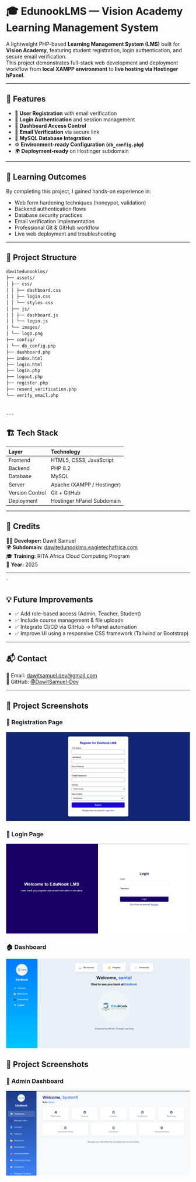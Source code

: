 # 🎓 EdunookLMS — Vision Academy Learning Management System

A lightweight PHP-based **Learning Management System (LMS)** built for **Vision Academy**, featuring student registration, login authentication, and secure email verification.  
This project demonstrates full-stack web development and deployment workflow from **local XAMPP environment** to **live hosting via Hostinger hPanel**.

---

## 🚀 Features

- 🧾 **User Registration** with email verification
- 🔐 **Login Authentication** and session management
- 🧠 **Dashboard Access Control**
- 📧 **Email Verification** via secure link
- 🧰 **MySQL Database Integration**
- ⚙️ **Environment-ready Configuration (`db_config.php`)**
- 🌍 **Deployment-ready** on Hostinger subdomain

---

## 🧠 Learning Outcomes

By completing this project, I gained hands-on experience in:

- Web form hardening techniques (honeypot, validation)
- Backend authentication flows
- Database security practices
- Email verification implementation
- Professional Git & GitHub workflow
- Live web deployment and troubleshooting

---

## 🧩 Project Structure
```bash
dawitedunooklms/
├── assets/
│ ├── css/
│ │ ├── dashboard.css
│ │ ├── login.css
│ │ └── styles.css
│ ├── js/
│ │ ├── dashboard.js
│ │ └── login.js
│ └── images/
│ └── logo.png
├── config/
│ └── db_config.php
├── dashboard.php
├── index.html
├── login.html
├── login.php
├── logout.php
├── register.php
├── resend_verification.php
└── verify_email.php


---
```
## 🏗️ Tech Stack

| Layer | Technology |
|:------|:------------|
| Frontend | HTML5, CSS3, JavaScript |
| Backend | PHP 8.2 |
| Database | MySQL |
| Server | Apache (XAMPP / Hostinger) |
| Version Control | Git + GitHub |
| Deployment | Hostinger hPanel Subdomain |

---

## 🏁 Credits

👨‍💻 **Developer:** Dawit Samuel  
🌍 **Subdomain:** [dawitedunooklms.eagletechafrica.com](https://dawitedunooklms.eagletechafrica.com)  
🎓 **Training:** RITA Africa Cloud Computing Program  
📅 **Year:** 2025  

---
`
## 💡 Future Improvements

- ✅ Add role-based access (Admin, Teacher, Student)  
- ✅ Include course management & file uploads  
- ✅ Integrate CI/CD via GitHub → hPanel automation  
- ✅ Improve UI using a responsive CSS framework (Tailwind or Bootstrap)  

---

## 📬 Contact

📧 Email: dawitsamuel.dev@gmail.com  
🔗 GitHub: [@DawitSamuel-Dev](https://github.com/DawitSamuel-Dev)

---
## 📸 Project Screenshots

### 🧾 Registration Page
![Registration Page](screenshots/register.jpg)

### 🔐 Login Page
![Login Page](screenshots/login.jpg)

### 🏠 Dashboard
![Dashboard](screenshots/dashboard.jpg)
## 📸 Project Screenshots

### 🧭 Admin Dashboard
![Admin Dashboard](screenshots/admindash.jpg)
